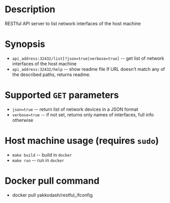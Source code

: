 # Description
RESTful API server to list network interfaces of the host machine

# Synopsis
* `api_address:32432/list[?json=true|verbose=true]` -- get list of network interfaces of the host machine
* `api_address:32432/help` -- show readme file
If URL doesn't match any of the described paths, returns readme.

# Supported `GET` parameters
* `json=true` -- return list of network devices in a JSON format
* `verbose=true` -- if not set, returns only names of interfaces, full info otherwise

# Host machine usage (requires `sudo`)
* `make build` -- build in `docker`
* `make run` -- run in `docker`

# Docker pull command
* docker pull yakkodash/restful_ifconfig
